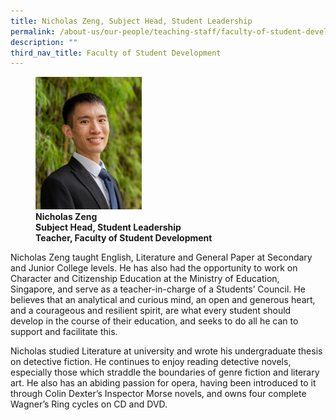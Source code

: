 ```yaml
---
title: Nicholas Zeng, Subject Head, Student Leadership
permalink: /about-us/our-people/teaching-staff/faculty-of-student-development/nicholas-zeng/
description: ""
third_nav_title: Faculty of Student Development
---
```

<figure>
<img style="width:40%" src="/images/nicholas-zeng.jpg">
<figcaption> <strong>Nicholas Zeng<br>
Subject Head, Student Leadership<br>
Teacher, Faculty of Student Development</strong>
</figcaption>
</figure>


Nicholas Zeng taught English, Literature and General Paper at Secondary and Junior College levels. He has also had the opportunity to work on Character and Citizenship Education at the Ministry of Education, Singapore, and serve as a teacher-in-charge of a Students’ Council. He believes that an analytical and curious mind, an open and generous heart, and a courageous and resilient spirit, are what every student should develop in the course of their education, and seeks to do all he can to support and facilitate this.  
  
Nicholas studied Literature at university and wrote his undergraduate thesis on detective fiction. He continues to enjoy reading detective novels, especially those which straddle the boundaries of genre fiction and literary art. He also has an abiding passion for opera, having been introduced to it through Colin Dexter’s Inspector Morse novels, and owns four complete Wagner’s Ring cycles on CD and DVD.